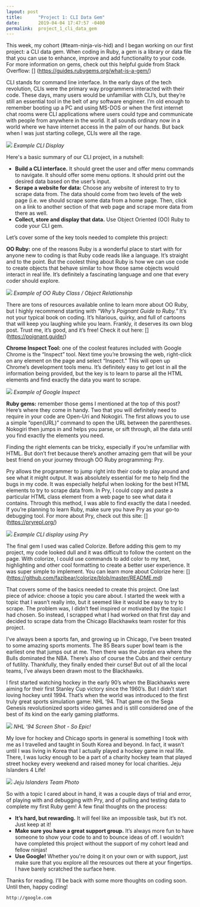 ```yaml
---
layout: post
title:      "Project 1: CLI Data Gem"
date:       2019-04-04 17:47:57 -0400
permalink:  project_1_cli_data_gem
---
```



This week, my cohort (#team-ninja-vis-hid) and I began working on our first project: a CLI data gem.  When coding in Ruby, a gem is a library or data file that you can use to enhance, improve and add functionality to your code.  For more information on gems, check out this helpful guide from Stack Overflow: [] (https://guides.rubygems.org/what-is-a-gem/)

CLI stands for command line interface.  In the early days of the tech revolution, CLIs were the primary way programmers interacted with their code.  These days, many users would be unfamiliar with CLI’s, but they’re still an essential tool in the belt of any software engineer.  I’m old enough to remember booting up a PC and using MS-DOS or when the first internet chat rooms were CLI applications where users could type and communicate with people from anywhere in the world.  It all sounds ordinary now in a world where we have internet access in the palm of our hands.  But back when I was just starting college, CLIs were all the rage. 

![](https://images.techhive.com/images/article/2014/05/freenas-menu-100300525-orig.jpg)
*Example CLI Display*

Here's a basic summary of our CLI project, in a nutshell: 
* **Build a CLI interface.**  It should greet the user and offer menu commands to navigate.  It should offer some menu options.  It should print out the desired data based on the user’s input.  
* **Scrape a website for data:** Choose any website of interest to try to scrape data from.  The data should come from two levels of the web page (i.e. we should scrape some data from a home page.  Then, click on a link to another section of that web page and scrape more data from there as well.  
* **Collect, store and display that data.** Use Object Oriented (OO) Ruby to code your CLI gem.

Let’s cover some of the key tools needed to complete this project:

**OO Ruby:** one of the reasons Ruby is a wonderful place to start with for anyone new to coding is that Ruby code reads like a language.  It’s straight and to the point.  But the coolest thing about Ruby is how we can use code to create objects that behave similar to how those same objects would interact in real life.  It’s definitely a fascinating language and one that every coder should explore.  

![](https://d2aw5xe2jldque.cloudfront.net/books/ruby/images/class_instance_diagram.jpg)
*Example of OO Ruby Class / Object Relationship*

There are tons of resources available online to learn more about OO Ruby, but I highly recommend starting with *“Why’s Poignant Guide to Ruby.”*  It’s not your typical book on coding.  It’s hilarious, quirky, and full of cartoons that will keep you laughing while you learn.  Frankly, it deserves its own blog post.  Trust me, it’s good, and it’s free!  Check it out here: 
[] (https://poignant.guide/)

**Chrome Inspect Tool:** one of the coolest features included with Google Chrome is the “Inspect” tool.  Next time you’re browsing the web, right-click on any element on the page and select “Inspect.”  This will open up Chrome’s development tools menu.  It’s definitely easy to get lost in all the information being provided, but the key is to learn to parse all the HTML elements and find exactly the data you want to scrape.  

![](http://img.ezlocal.com/j/Step-3-Modify-Code.png)
*Example of Google Inspect*

**Ruby gems:** remember those gems I mentioned at the top of this post?  Here’s where they come in handy.  Two that you will definitely need to require in your code are Open-Uri and Nokogiri.  The first allows you to use a simple “open(URL)” command to open the URL between the parentheses.  Nokogiri then jumps in and helps you parse, or sift through, all the data until you find exactly the elements you need.  

Finding the right elements can be tricky, especially if you’re unfamiliar with HTML.  But don’t fret because there’s another amazing gem that will be your best friend on your journey through OO Ruby programming: Pry.  

Pry allows the programmer to jump right into their code to play around and see what it might output.  It was absolutely essential for me to help find the bugs in my code.  It was especially helpful when looking for the best HTML elements to try to scrape data from.  In Pry, I could copy and paste a particular HTML class element from a web page to see what data it contains.  Through this method, I was able to find exactly the data I needed.  If you’re planning to learn Ruby, make sure you have Pry as your go-to debugging tool. For more about Pry, check out this site: [] (https://pryrepl.org/)

![](https://i0.wp.com/www.rubyguides.com/wp-content/uploads/2015/07/pry-binding.png)
*Example CLI display using Pry*

The final gem I used was called Colorize.  Before adding this gem to my project, my code looked dull and it was difficult to follow the content on the page.  With colorize, I could use commands to add color to my text, highlighting and other cool formatting to create a better user experience.  It was super simple to implement.  You can learn more about Colorize here: [] (https://github.com/fazibear/colorize/blob/master/README.md)

That covers some of the basics needed to create this project.  One last piece of advice: choose a topic you care about.  I started the week with a topic that I wasn’t really into, but it seemed like it would be easy to try to scrape.  The problem was, I didn’t feel inspired or motivated by the topic I had chosen.  So instead, I scrapped what I had worked on that first day and decided to scrape data from the Chicago Blackhawks team roster for this project.  

I’ve always been a sports fan, and growing up in Chicago, I’ve been treated to some amazing sports moments.  The 85 Bears super bowl team is the earliest one that jumps out at me.  Then there was the Jordan era where the Bulls dominated the NBA.  There’s also of course the Cubs and their century of futility.  Thankfully, they finally ended their curse!   But out of all the local teams, I’ve always been drawn most to the Blackhawks.  

I first started watching hockey in the early 90’s when the Blackhawks were aiming for their first Stanley Cup victory since the 1960’s.  But I didn’t start loving hockey until 1994.  That’s when the world was introduced to the first truly great sports simulation game: NHL ‘94.  That game on the Sega Genesis revolutionized sports video games and is still considered one of the best of its kind on the early gaming platforms. 

![](https://s.yimg.com/ny/api/res/1.2/xw_IOuIRxB9TIferCwg_jA--~A/YXBwaWQ9aGlnaGxhbmRlcjtzbT0xO3c9NjMwO2g9NDE2O2lsPXBsYW5l/http://media.zenfs.com/en/blogs/sptusnhlexperts/faFSAsaffssa.jpg)
*NHL ‘94 Screen Shot - So Epic!*

My love for hockey and Chicago sports in general is something I took with me as I travelled and taught in South Korea and beyond.  In fact, it wasn’t until I was living in Korea that I actually played a hockey game in real life.  There, I was lucky enough to be a part of a charity hockey team that played street hockey every weekend and raised money for local charities.  Jeju Islanders 4 Life!

![](http://www.erichevesyphotography.com/wp-content/uploads/2016/01/Blog6_15MeaningfulPhotos2015-1-of-22.jpg)
*Jeju Islanders Team Photo*

So with a topic I cared about in hand, it was a couple days of trial and error, of playing with and debugging with Pry, and of pulling and testing data to complete my first Ruby gem!  A few final thoughts on the process:
* **It’s hard, but rewarding.**  It will feel like an impossible task, but it’s not.  Just keep at it!
* **Make sure you have a great support group.**  It’s always more fun to have someone to show your code to and to bounce ideas of off.  I wouldn’t have completed this project without the support of my cohort lead and fellow ninjas!
* **Use Google!** Whether you're doing it on your own or with support,  just make sure that you explore all the resources out there at your fingertips.  I have barely scratched the surface here.  

Thanks for reading.  I’ll be back with some more thoughts on coding soon.  Until then, happy coding!  

```
http://google.com
```

